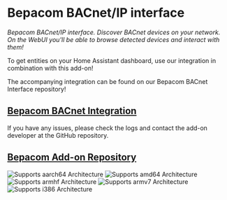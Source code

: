 # Bepacom BACnet/IP interface

_Bepacom BACnet/IP interface. Discover BACnet devices on your network. On the WebUI you'll be able to browse detected devices and interact with them!_

To get entities on your Home Assistant dashboard, use our integration in combination with this add-on!

The accompanying integration can be found on our Bepacom BACnet Interface repository!

## [Bepacom BACnet Integration](https://github.com/NemiahUK/Bepacom-BACnet-IP-Integration)

If you have any issues, please check the logs and contact the add-on developer at the GitHub repository.

## [Bepacom Add-on Repository](https://github.com/NemiahUK/bepacom-HA-Addons)

![Supports aarch64 Architecture][aarch64-shield]
![Supports amd64 Architecture][amd64-shield]
![Supports armhf Architecture][armhf-shield]
![Supports armv7 Architecture][armv7-shield]
![Supports i386 Architecture][i386-shield]

[aarch64-shield]: https://img.shields.io/badge/aarch64-yes-green.svg
[amd64-shield]: https://img.shields.io/badge/amd64-yes-green.svg
[armhf-shield]: https://img.shields.io/badge/armhf-yes-green.svg
[armv7-shield]: https://img.shields.io/badge/armv7-yes-green.svg
[i386-shield]: https://img.shields.io/badge/i386-yes-green.svg
